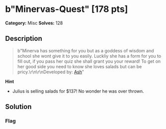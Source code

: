 # b"Minervas-Quest" [178 pts]

**Category:** Misc
**Solves:** 128

## Description
>b"Minerva has something for you but as a goddess of wisdom and school she wont give it to you easily. Luckliy she has a form for you to fill out, if you pass her quiz she shall grant you your reward! To get on her good side you need to know she loves salads but can be pricy.\r\n\r\nDeveloped by: [Ash](https://github.com/Ashley432)"

**Hint**
* Julius is selling salads for $137! No wonder he was over thrown.

## Solution

### Flag

